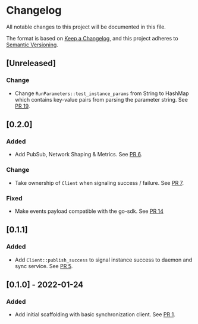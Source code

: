 # Changelog
All notable changes to this project will be documented in this file.

The format is based on [Keep a Changelog](https://keepachangelog.com/en/1.0.0/),
and this project adheres to [Semantic Versioning](https://semver.org/spec/v2.0.0.html).

## [Unreleased]
### Change
- Change `RunParameters::test_instance_params` from String to HashMap which contains key-value pairs from parsing the parameter string. See [PR 19].

[PR 19]: https://github.com/testground/sdk-rust/pull/19

## [0.2.0]
### Added
- Add  PubSub, Network Shaping & Metrics. See [PR 6].

### Change
- Take ownership of `Client` when signaling success / failure. See [PR 7].

### Fixed
- Make events payload compatible with the go-sdk. See [PR 14]

[PR 6]: https://github.com/testground/sdk-rust/pull/6
[PR 7]: https://github.com/testground/sdk-rust/pull/7
[PR 14]: https://github.com/testground/sdk-rust/pull/14

## [0.1.1]
### Added
- Add `Client::publish_success` to signal instance success to daemon and sync service. See [PR 5].

[PR 5]: https://github.com/testground/sdk-rust/pull/5

## [0.1.0] - 2022-01-24
### Added
- Add initial scaffolding with basic synchronization client. See [PR 1].

[PR 1]: https://github.com/testground/sdk-rust/pull/1
